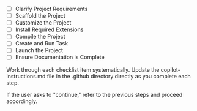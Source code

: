 - [ ] Clarify Project Requirements
- [ ] Scaffold the Project
- [ ] Customize the Project
- [ ] Install Required Extensions
- [ ] Compile the Project
- [ ] Create and Run Task
- [ ] Launch the Project
- [ ] Ensure Documentation is Complete

Work through each checklist item systematically.
Update the copilot-instructions.md file in the .github directory directly as you complete each step.

If the user asks to "continue," refer to the previous steps and proceed accordingly.